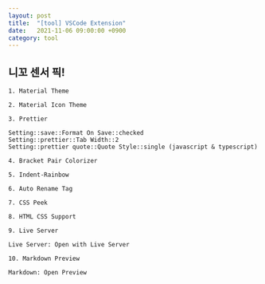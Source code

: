 ```yaml
---
layout: post
title:  "[tool] VSCode Extension"
date:   2021-11-06 09:00:00 +0900
category: tool
---
```


## 니꼬 센서 픽!

`1. Material Theme`    

`2. Material Icon Theme`    

`3. Prettier`   
```
Setting::save::Format On Save::checked
Setting::prettier::Tab Width::2
Setting::prettier quote::Quote Style::single (javascript & typescript)
```

`4. Bracket Pair Colorizer`  

`5. Indent-Rainbow`    

`6. Auto Rename Tag`  

`7. CSS Peek`  

`8. HTML CSS Support`  

`9. Live Server`  
```
Live Server: Open with Live Server
```

`10. Markdown Preview`  
```
Markdown: Open Preview
```
